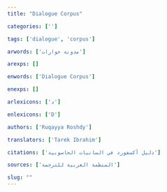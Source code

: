 ```yaml
---
title: "Dialogue Corpus"

categories: ['']

tags: ['dialogue', 'corpus']

arwords: ['مدونة حوارات']

arexps: []

enwords: ['Dialogue Corpus']

enexps: []

arlexicons: ['د']

enlexicons: ['D']

authors: ['Ruqayya Roshdy']

translators: ['Tarek Ibrahim']

citations: ['دليل أكسفورد في السانيات الحاسوبية']

sources: ['المنظمة العربية للترجمة']

slug: ""
---
```

